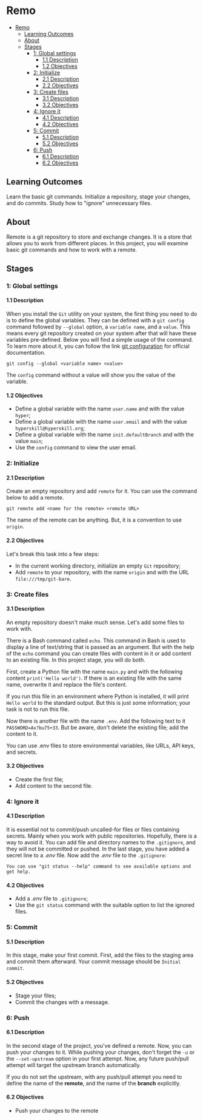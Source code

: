 # Remo

- [Remo](#remo)
  - [Learning Outcomes](#learning-outcomes)
  - [About](#about)
  - [Stages](#stages)
    - [1: Global settings](#1-global-settings)
      - [1.1 Description](#11-description)
      - [1.2 Objectives](#12-objectives)
    - [2: Initialize](#2-initialize)
      - [2.1 Description](#21-description)
      - [2.2 Objectives](#22-objectives)
    - [3: Create files](#3-create-files)
      - [3.1 Description](#31-description)
      - [3.2 Objectives](#32-objectives)
    - [4: Ignore it](#4-ignore-it)
      - [4.1 Description](#41-description)
      - [4.2 Objectives](#42-objectives)
    - [5: Commit](#5-commit)
      - [5.1 Description](#51-description)
      - [5.2 Objectives](#52-objectives)
    - [6: Push](#6-push)
      - [6.1 Description](#61-description)
      - [6.2 Objectives](#62-objectives)

## Learning Outcomes
Learn the basic git commands. Initialize a repository, stage your changes, and do commits. Study how to "ignore" unnecessary files.

## About
Remote is a git repository to store and exchange changes. It is a store that allows you to work from different places. In this project, you will examine basic git commands and how to work with a remote.

## Stages
### 1: Global settings
#### 1.1 Description
When you install the `Git` utility on your system, the first thing you need to do is to define the global variables. They can be defined with a `git config` command followed by `--global` option, a `variable name`, and a `value`. This means every git repository created on your system after that will have these variables pre-defined. Below you will find a simple usage of the command. To learn more about it, you can follow the link [git configuration][git config] for official documentation.

```console
git config --global <variable name> <value>
```

The `config` command without a value will show you the value of the variable.

#### 1.2 Objectives
- Define a global variable with the name `user.name` and with the value `hyper`;
- Define a global variable with the name `user.email` and with the value `hyperskill@hyperskill.org`;
- Define a global variable with the name `init.defaultBranch` and with the value `main`;
- Use the `config` command to view the user email.

### 2: Initialize
#### 2.1 Description
Create an empty repository and add `remote` for it. You can use the command below to add a remote.

```console
git remote add <name for the remote> <remote URL>
```

The name of the remote can be anything. But, it is a convention to use `origin`.

#### 2.2 Objectives
Let's break this task into a few steps:
- In the current working directory, initialize an empty `Git` repository;
- Add `remote` to your repository, with the name `origin` and with the URL `file:///tmp/git-bare`.

### 3: Create files
#### 3.1 Description
An empty repository doesn't make much sense. Let's add some files to work with.

There is a Bash command called `echo`. This command in Bash is used to display a line of text/string that is passed as an argument. But with the help of the `echo` command you can create files with content in it or add content to an existing file. In this project stage, you will do both.

First, create a Python file with the name `main.py` and with the following content `print('Hello world')`. If there is an existing file with the same name, overwrite it and replace the file's content.

If you run this file in an environment where Python is installed, it will print `Hello world` to the standard output. But this is just some information; your task is not to run this file.

Now there is another file with the name `.env`. Add the following text to it `PASSWORD=Ax?bu75+33`. But be aware, don't delete the existing file; add the content to it.

You can use .env files to store environmental variables, like URLs, API keys, and secrets.

#### 3.2 Objectives
- Create the first file;
- Add content to the second file.

### 4: Ignore it
#### 4.1 Description
It is essential not to commit/push uncalled-for files or files containing secrets. Mainly when you work with public repositories. Hopefully, there is a way to avoid it. You can add file and directory names to the `.gitignore`, and they will not be committed or pushed. In the last stage, you have added a secret line to a _.env_ file. Now add the _.env_ file to the `.gitignore`:

```
You can use "git status --help" command to see available options and get help.
```

#### 4.2 Objectives
- Add a _.env_ file to `.gitignore`;
- Use the `git status` command with the suitable option to list the ignored files.

### 5: Commit
#### 5.1 Description
In this stage, make your first commit. First, add the files to the staging area and commit them afterward. Your commit message should be `Initial commit`.

#### 5.2 Objectives
- Stage your files;
- Commit the changes with a message.

### 6: Push
#### 6.1 Description
In the second stage of the project, you've defined a remote. Now, you can push your changes to it. While pushing your changes, don't forget the `-u` or the `--set-upstream` option in your first attempt. Now, any future push/pull attempt will target the upstream branch automatically.

If you do not set the upstream, with any push/pull attempt you need to define the name of the **remote**, and the name of the **branch** explicitly.

#### 6.2 Objectives
- Push your changes to the remote

[git config]: https://git-scm.com/book/en/v2/Customizing-Git-Git-Configuration